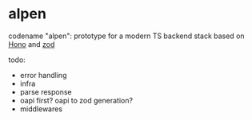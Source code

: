 # alpen

codename "alpen": prototype for a modern TS backend stack based on [Hono](https://hono.dev/) and [zod](https://zod.dev/)

todo:

-   error handling
-   infra
-   parse response
-   oapi first? oapi to zod generation?
-   middlewares
